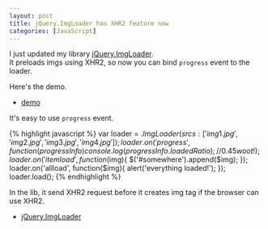 ```yaml
---
layout: post
title: jQuery.ImgLoader has XHR2 feature now
categories: [JavaScript]
---
```


I just updated my library [jQuery.ImgLoader](https://github.com/Takazudo/jQuery.ImgLoader).  
It preloads imgs using XHR2, so now you can bind `progress` event to the loader.

<!--more-->

Here's the demo.

* [demo](/jQuery.ImgLoader/demo2/example.html)

It's easy to use `progress` event.

{% highlight javascript %}
var loader = $.ImgLoader({
  srcs: [ 'img1.jpg', 'img2.jpg', 'img3.jpg', 'img4.jpg' ]
});
loader.on('progress', function(progressInfo){
  console.log(progressInfo.loadedRatio); // 0.45 woot!
});
loader.on('itemload', function($img){
  $('#somewhere').append($img);
});
loader.on('allload', function($img){
  alert('everything loaded!');
});
loader.load();
{% endhighlight %}

In the lib, it send XHR2 request before it creates img tag if the browser can use XHR2.

* [jQuery.ImgLoader](https://github.com/Takazudo/jQuery.ImgLoader)
